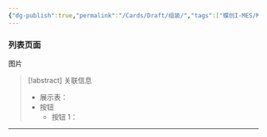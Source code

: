 ```yaml
---
{"dg-publish":true,"permalink":"/Cards/Draft/组装/","tags":["蝶创I-MES/MES/江淮毅昌"]}
---
```



### 列表页面

图片

> [!abstract] 关联信息
> - 展示表：
> - 按钮
> 	- 按钮 1：

---


